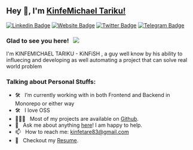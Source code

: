## Hey 👋, I'm [KinfeMichael Tariku!](https://kinfish-owns-computer.vercel.app)

[![Linkedin Badge](https://img.shields.io/badge/-LinkedIn-0e76a8?style=flat-square&logo=Linkedin&logoColor=white)](https://www.linkedin.com/in/kinfe-michael-tariku-1497b3201/)
[![Website Badge](https://img.shields.io/badge/Website-3b5998?style=flat-square&logo=google-chrome&logoColor=white)](https://kinfish-owns-computer.vercel.app//)
[![Twitter Badge](https://img.shields.io/badge/-Twitter-00acee?style=flat-square&logo=Twitter&logoColor=white)](https://twitter.com/kinfishtech)
[![Telegram Badge](https://img.shields.io/badge/-Telegram-0088cc?style=flat-square&logo=Telegram&logoColor=white)](https://t.me/Kinfe123)

### Glad to see you here! &nbsp; ![](https://visitor-badge.glitch.me/badge?page_id=iampavangandhi.iampavangandhi&style=flat-square&color=0088cc)
I'm KINFEMICHAEL TARIKU - KiNFiSH , a guy well know by his ability to influecing and developing as well automating a project that can solve real world problem
### Talking about Personal Stuffs:
- 🛠 &nbsp; I’m currently working with in both Frontend and Backend in Monorepo or either way
- 🛠 &nbsp; I love OSS
- 👨🏻‍💻 &nbsp; Most of my projects are available on [Github](https://github.com/Kinfe123).
- 💬 &nbsp; Ask me about anything [here](https://github.com/Kinfe123/Kinfe123/issues/2)! I am happy to help.
- 📫 &nbsp; How to reach me: kinfetare83@gmail.com
- 📝 &nbsp; Checkout my [Resume](https://github.com/Kinfe123/Kinfe123/blob/master/kinfish-resume.pdf).



